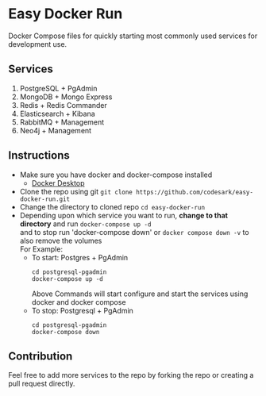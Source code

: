 # Easy Docker Run
Docker Compose files for quickly starting most commonly used services for development use. 

## Services

1. PostgreSQL + PgAdmin
2. MongoDB + Mongo Express
3. Redis + Redis Commander
4. Elasticsearch + Kibana
5. RabbitMQ + Management
6. Neo4j + Management

## Instructions

- Make sure you have docker and docker-compose installed
    - [Docker Desktop](https://docs.docker.com/get-docker/)
- Clone the repo using git `git clone https://github.com/codesark/easy-docker-run.git`
- Change the directory to cloned repo `cd easy-docker-run`
- Depending upon which service you want to run, **change to that directory** and run `docker-compose up -d` \
  and to stop run 'docker-compose down' or `docker compose down -v` to also remove the volumes \
  For Example:
    - To start: Postgres + PgAdmin 
       ```
       cd postgresql-pgadmin
       docker-compose up -d
       ```
      Above Commands will start configure and start the services using docker and docker compose
    - To stop: Postgresql + PgAdmin
       ```
       cd postgresql-pgadmin
       docker-compose down
       ```

## Contribution

Feel free to add more services to the repo by forking the repo or creating a pull request directly. 
